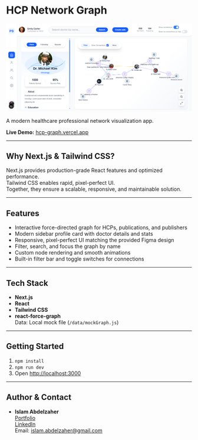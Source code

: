 # HCP Network Graph

![App Screenshot](./screenshot.png)

A modern healthcare professional network visualization app.

**Live Demo:** [hcp-graph.vercel.app](https://hcp-graph.vercel.app)

---

## Why Next.js & Tailwind CSS?

Next.js provides production-grade React features and optimized performance.  
Tailwind CSS enables rapid, pixel-perfect UI.  
Together, they ensure a scalable, responsive, and maintainable solution.

---

## Features

- Interactive force-directed graph for HCPs, publications, and publishers
- Modern sidebar profile card with doctor details and stats
- Responsive, pixel-perfect UI matching the provided Figma design
- Filter, search, and focus the graph by name
- Custom node rendering and smooth animations
- Built-in filter bar and toggle switches for connections

---

## Tech Stack

- **Next.js**
- **React**
- **Tailwind CSS**
- **react-force-graph**  
Data: Local mock file (`/data/mockGraph.js`)

---

## Getting Started

1. `npm install`
2. `npm run dev`
3. Open [http://localhost:3000](http://localhost:3000)

---

## Author & Contact

- **Islam Abdelzaher**  
  [Portfolio](https://islamz.me)  
  [LinkedIn](https://www.linkedin.com/in/islamabdelzaher/)  
  Email: islam.abdelzaher@gmail.com  
